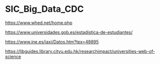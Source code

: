 # SIC_Big_Data_CDC
https://www.whed.net/home.php

https://www.universidades.gob.es/estadistica-de-estudiantes/

https://www.ine.es/jaxi/Datos.htm?tpx=48895

https://libguides.library.cityu.edu.hk/researchimpact/universities-web-of-science
